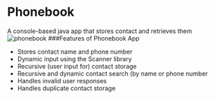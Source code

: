 # Phonebook
A console-based java app that stores contact and retrieves them
![phonebook](https://user-images.githubusercontent.com/102806757/168328167-a8bbcb2b-11ee-4a3d-bd64-735dd807abe7.jpg)
###Features of Phonebook App
- Stores contact name and phone number
- Dynamic input using the Scanner library
- Recursive (user input for) contact storage
- Recursive and dynamic contact search (by name or phone number
- Handles invalid user responses
- Handles duplicate contact storage
